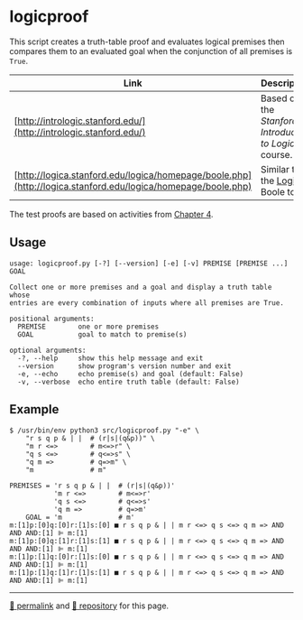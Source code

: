 # logicproof

This script creates a truth-table proof and evaluates logical premises then compares them to an evaluated goal when the conjunction of all premises is `True`.

| Link | Description |
| -- | -- |
| [http://intrologic.stanford.edu/](http://intrologic.stanford.edu/) | Based on the *Stanford Introduction to Logic* course. |
| [http://logica.stanford.edu/logica/homepage/boole.php](http://logica.stanford.edu/logica/homepage/boole.php) | Similar to the [Logica](http://logica.stanford.edu/) Boole tool. |

The test proofs are based on activities from [Chapter 4](https://docs.google.com/presentation/d/e/2PACX-1vTg06S2eC-4g-GdnkG7_IzAX-ByUSugc_RlwGVb7FaEFgpVHH8L7rJkPGIZ_LqRmm0r2rqNMciuH3jX/pub).
## Usage

```
usage: logicproof.py [-?] [--version] [-e] [-v] PREMISE [PREMISE ...] GOAL

Collect one or more premises and a goal and display a truth table whose
entries are every combination of inputs where all premises are True.

positional arguments:
  PREMISE        one or more premises
  GOAL           goal to match to premise(s)

optional arguments:
  -?, --help     show this help message and exit
  --version      show program's version number and exit
  -e, --echo     echo premise(s) and goal (default: False)
  -v, --verbose  echo entire truth table (default: False)
```

## Example

```
$ /usr/bin/env python3 src/logicproof.py "-e" \
    "r s q p & | |  # (r|s|(q&p))" \
    "m r <=>        # m<=>r" \
    "q s <=>        # q<=>s" \
    "q m =>         # q=>m" \
    "m              # m"
```
```
PREMISES = 'r s q p & | |  # (r|s|(q&p))'
           'm r <=>        # m<=>r'
           'q s <=>        # q<=>s'
           'q m =>         # q=>m'
    GOAL = 'm              # m'
m:[1]p:[0]q:[0]r:[1]s:[0] ■ r s q p & | | m r <=> q s <=> q m => AND AND AND:[1] ⊫ m:[1] 
m:[1]p:[0]q:[1]r:[1]s:[1] ■ r s q p & | | m r <=> q s <=> q m => AND AND AND:[1] ⊫ m:[1] 
m:[1]p:[1]q:[0]r:[1]s:[0] ■ r s q p & | | m r <=> q s <=> q m => AND AND AND:[1] ⊫ m:[1] 
m:[1]p:[1]q:[1]r:[1]s:[1] ■ r s q p & | | m r <=> q s <=> q m => AND AND AND:[1] ⊫ m:[1] 
```
<hr>

[&#128279; permalink](https://psb-david-petty.github.io/logicproof) and [&#128297; repository](https://github.com/psb-david-petty/logicproof) for this page.
